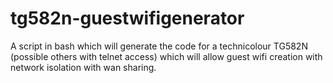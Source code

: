 # tg582n-guestwifigenerator


A script in bash which will generate the code for a technicolour TG582N (possible others with telnet access) which will allow guest wifi creation with network isolation with wan sharing.
